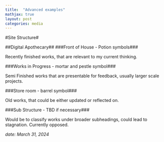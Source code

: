 ```yaml
---
title:  "Advanced examples"
mathjax: true
layout: post
categories: media
---
```


#Site Structure#

##Digital Apothecary##
###Front of House - Potion symbols###

Recently finished works, that are relevant to my current thinking. 

###Works in Progress - mortar and pestle symbol###

Semi Finished works that are presentable for feedback, usually larger scale projects. 

###Store room - barrel symbol###

Old works, that could be either updated or reflected on. 

###Sub Structure - TBD if necessary###

Would be to classify works under broader subheadings, could lead to stagnation. Currently opposed. 

*date: March 31, 2024*



